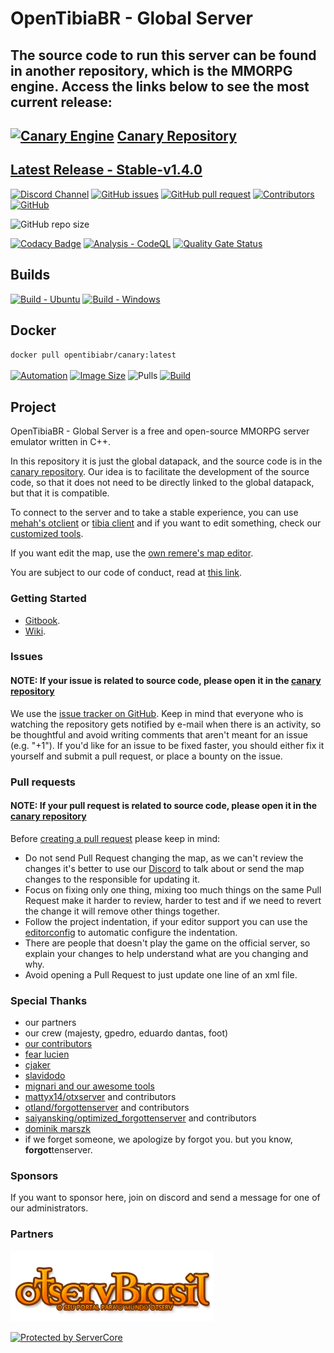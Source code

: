 # OpenTibiaBR - Global Server
## The source code to run this server can be found in another repository, which is the MMORPG engine. Access the links below to see the most current release:
## [![Canary Engine](https://raw.githubusercontent.com/opentibiabr/canary/master/cmake/canary.ico)](https://github.com/opentibiabr/canary) [Canary Repository](https://github.com/opentibiabr/canary)
## [Latest Release - Stable-v1.4.0](https://github.com/opentibiabr/canary/releases/tag/stable-v1.4.0)

[![Discord Channel](https://img.shields.io/discord/528117503952551936.svg?style=flat-square&logo=discord)](https://discord.gg/X3mSnMH8jg)
[![GitHub issues](https://img.shields.io/github/issues/opentibiabr/otservbr-global)](https://github.com/opentibiabr/otservbr-global/issues)
[![GitHub pull request](https://img.shields.io/github/issues-pr/opentibiabr/otservbr-global)](https://github.com/opentibiabr/otservbr-global/pulls)
[![Contributors](https://img.shields.io/github/contributors/opentibiabr/otservbr-global.svg?style=flat-square)](https://github.com/opentibiabr/otservbr-global/graphs/contributors)
[![GitHub](https://img.shields.io/github/license/opentibiabr/otservbr-global)](https://github.com/opentibiabr/otservbr-global/blob/develop/LICENSE)

![GitHub repo size](https://img.shields.io/github/repo-size/opentibiabr/otservbr-global)

[![Codacy Badge](https://app.codacy.com/project/badge/Grade/8efdc281acbe4352bfb9706142da4b8e)](https://www.codacy.com/gh/opentibiabr/canary/dashboard?utm_source=github.com&amp;utm_medium=referral&amp;utm_content=opentibiabr/canary&amp;utm_campaign=Badge_Grade)
[![Analysis - CodeQL](https://github.com/opentibiabr/canary/actions/workflows/analysis-codeql.yml/badge.svg)](https://github.com/opentibiabr/canary/actions/workflows/analysis-codeql.yml)
[![Quality Gate Status](https://sonarcloud.io/api/project_badges/measure?project=opentibiabr_canary&metric=alert_status)](https://sonarcloud.io/dashboard?id=opentibiabr_canary)

## Builds
[![Build - Ubuntu](https://github.com/opentibiabr/canary/actions/workflows/build-ubuntu.yml/badge.svg)](https://github.com/opentibiabr/canary/actions/workflows/build-ubuntu.yml)
[![Build - Windows](https://github.com/opentibiabr/canary/actions/workflows/build-windows.yml/badge.svg)](https://github.com/opentibiabr/canary/actions/workflows/build-windows.yml)

## Docker
`docker pull opentibiabr/canary:latest`<br><br>
[![Automation](https://img.shields.io/docker/cloud/automated/opentibiabr/canary)](https://hub.docker.com/r/opentibiabr/canary)
[![Image Size](https://img.shields.io/docker/image-size/opentibiabr/canary)](https://hub.docker.com/r/opentibiabr/canary/tags?page=1&ordering=last_updated)
![Pulls](https://img.shields.io/docker/pulls/opentibiabr/canary)
[![Build](https://img.shields.io/docker/cloud/build/opentibiabr/canary)](https://hub.docker.com/r/opentibiabr/canary/builds)

## Project

OpenTibiaBR - Global Server is a free and open-source MMORPG server emulator written in C++.

In this repository it is just the global datapack, and the source code is in the [canary repository](https://github.com/opentibiabr/canary). Our idea is to facilitate the development of the source code, so that it does not need to be directly linked to the global datapack, but that it is compatible.

To connect to the server and to take a stable experience, you can use [mehah's otclient](https://github.com/mehah/otclient) or [tibia client](https://github.com/dudantas/tibia-client/releases/latest) and if you want to edit something, check our [customized tools](https://majestyotbr.gitbook.io/opentibiabr/others/downloads#tools).

If you want edit the map, use the [own remere's map editor](https://github.com/opentibiabr/remeres-map-editor/).

You are subject to our code of conduct, read at [this link](https://github.com/opentibiabr/otservbr-global/blob/develop/CODE_OF_CONDUCT.md).

### Getting **Started**

* [Gitbook](https://majestyotbr.gitbook.io/opentibiabr/projects/otservbr-global).
* [Wiki](https://github.com/opentibiabr/canary/wiki).

### Issues
#### NOTE: If your issue is related to source code, please open it in the [canary repository](https://github.com/opentibiabr/canary)

We use the [issue tracker on GitHub](https://github.com/opentibiabr/OTServBR-Global/issues). Keep in mind that everyone who is watching the repository gets notified by e-mail when there is an activity, so be thoughtful and avoid writing comments that aren't meant for an issue (e.g. "+1"). If you'd like for an issue to be fixed faster, you should either fix it yourself and submit a pull request, or place a bounty on the issue.

### Pull requests
#### NOTE: If your pull request is related to source code, please open it in the [canary repository](https://github.com/opentibiabr/canary)

Before [creating a pull request](https://github.com/opentibiabr/otservbr-global/pulls) please keep in mind:

  * Do not send Pull Request changing the map, as we can't review the changes it's better to use our [Discord](https://discord.gg/3NxYnyV) to talk about or send the map changes to the responsible for updating it.
  * Focus on fixing only one thing, mixing too much things on the same Pull Request make it harder to review, harder to test and if we need to revert the change it will remove other things together.
  * Follow the project indentation, if your editor support you can use the [editorconfig](https://editorconfig.org/) to automatic configure the indentation.
  * There are people that doesn't play the game on the official server, so explain your changes to help understand what are you changing and why.
  * Avoid opening a Pull Request to just update one line of an xml file.

### Special Thanks

  * our partners
  * our crew (majesty, gpedro, eduardo dantas, foot)
  * [our contributors](https://github.com/opentibiabr/OTServBR-Global/graphs/contributors)
  * [fear lucien](https://github.com/FearLucien)
  * [cjaker](https://github.com/Eternal-Scripts)
  * [slavidodo](https://github.com/slavidodo)
  * [mignari and our awesome tools](https://github.com/ottools)
  * [mattyx14/otxserver](https://github.com/mattyx14/otxserver) and contributors
  * [otland/forgottenserver](https://github.com/otland/forgottenserver) and contributors
  * [saiyansking/optimized_forgottenserver](https://github.com/SaiyansKing/optimized_forgottenserver) and contributors
  * [dominik marszk](https://github.com/dmarszk/)
  * if we forget someone, we apologize by forgot you. but you know, **forgot**tenserver.

### **Sponsors**

If you want to sponsor here, join on discord and send a message for one of our administrators.

### Partners

[![Supported by OTServ Brasil](https://raw.githubusercontent.com/otbr/otserv-brasil/main/otbr.png)](https://forums.otserv.com.br)

[![Protected by ServerCore](https://mktsc.servercore.com.br/protectedbyservercore.png)](https://bit.ly/1q2q4de)

